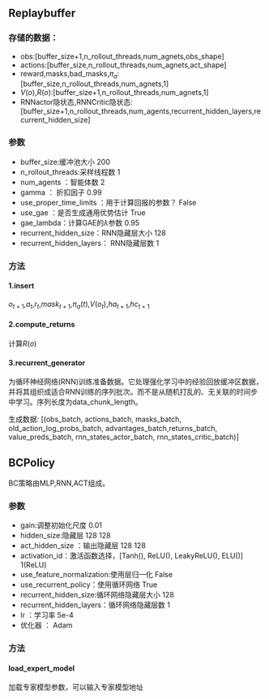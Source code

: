 ## Replaybuffer

### 存储的数据：

- obs:[buffer_size+1,n_rollout_threads,num_agnets,obs_shape]
- actions:[buffer_size,n_rollout_threads,num_agnets,act_shape]
- reward,masks,bad_masks,$\pi_a$:[buffer_size,n_rollout_threads,num_agnets,1]
- $V(o)$,$R(o)$:[buffer_size+1,n_rollout_threads,num_agnets,1]
- RNNactor隐状态,RNNCritic隐状态:[buffer_size+1,n_rollout_threads,num_agents,recurrent_hidden_layers,recurrent_hidden_size]

### 参数
- buffer_size:缓冲池大小  200
- n_rollout_threads:采样线程数 1
- num_agents ：智能体数 2
- gamma ： 折扣因子 0.99
- use_proper_time_limits ：用于计算回报的参数？  False
- use_gae ：是否生成通用优势估计 True
- gae_lambda：计算GAE的$\lambda$参数 0.95
- recurrent_hidden_size：RNN隐藏层大小 128
- recurrent_hidden_layers： RNN隐藏层数 1

### 方法

#### 1.insert
$o_{t+1}$,$a_{t}$,$r_{t}$,$mask_{t+1}$,$\pi_a(t)$,$V(o_t)$,$ha_{t+1}$,$hc_{t+1}$

#### 2.compute_returns
计算$R(o)$

#### 3.recurrent_generator
为循环神经网络(RNN)训练准备数据。它处理强化学习中的经验回放缓冲区数据，并将其组织成适合RNN训练的序列批次。而不是从随机打乱的、无关联的时间步中学习。序列长度为data_chunk_length。

生成数据:
[(obs_batch, actions_batch, masks_batch, old_action_log_probs_batch, advantages_batch,returns_batch, value_preds_batch, rnn_states_actor_batch, rnn_states_critic_batch)]

## BCPolicy

BC策略由MLP,RNN,ACT组成。

### 参数

- gain:调整初始化尺度 0.01
- hidden_size:隐藏层 128 128
- act_hidden_size ：输出隐藏层 128 128
- activation_id：激活函数选择，[Tanh(), ReLU(), LeakyReLU(), ELU()]  1(ReLU)
- use_feature_normalization:使用层归一化 False
- use_recurrent_policy：使用循环网络  True
- recurrent_hidden_size:循环网络隐藏层大小 128
- recurrent_hidden_layers：循环网络隐藏层数 1
- lr ：学习率 5e-4
- 优化器 ： Adam

### 方法

#### load_expert_model

加载专家模型参数，可以输入专家模型地址